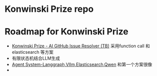 # Konwinski Prize repo

# Roadmap for Konwinski Prize
- [Konwinski Prize - AI GitHub Issue Resolver (TB)](https://www.kaggle.com/code/olaflundstrom/konwinski-prize-ai-github-issue-resolver-tb)
采用function call 和 elasticsearch 等方案
- 有限状态机结合LLM生成
- [Agent System-Langgraph,Vllm,Elasticsearch,Qwen](https://www.kaggle.com/code/jinssaa/agent-system-langgraph-vllm-elasticsearch-qwen)
和第一个方案很像
- 